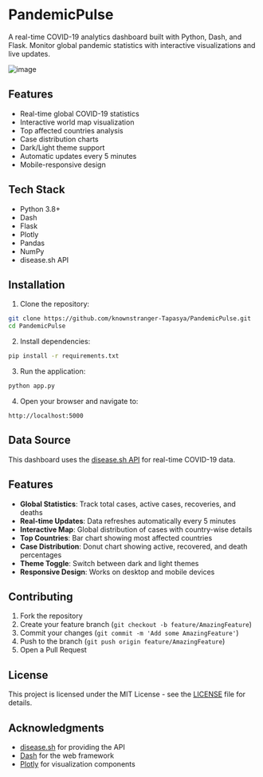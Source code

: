 # PandemicPulse

A real-time COVID-19 analytics dashboard built with Python, Dash, and Flask. Monitor global pandemic statistics with interactive visualizations and live updates.

![image](https://github.com/user-attachments/assets/0dcbdaf6-9bd5-431e-947f-2519260b3021)


## Features

- Real-time global COVID-19 statistics
- Interactive world map visualization
- Top affected countries analysis
- Case distribution charts
- Dark/Light theme support
- Automatic updates every 5 minutes
- Mobile-responsive design

## Tech Stack

- Python 3.8+
- Dash
- Flask
- Plotly
- Pandas
- NumPy
- disease.sh API

## Installation

1. Clone the repository:
```bash
git clone https://github.com/knownstranger-Tapasya/PandemicPulse.git
cd PandemicPulse
```

2. Install dependencies:
```bash
pip install -r requirements.txt
```

3. Run the application:
```bash
python app.py
```

4. Open your browser and navigate to:
```
http://localhost:5000
```

## Data Source

This dashboard uses the [disease.sh API](https://disease.sh/) for real-time COVID-19 data.

## Features

- **Global Statistics**: Track total cases, active cases, recoveries, and deaths
- **Real-time Updates**: Data refreshes automatically every 5 minutes
- **Interactive Map**: Global distribution of cases with country-wise details
- **Top Countries**: Bar chart showing most affected countries
- **Case Distribution**: Donut chart showing active, recovered, and death percentages
- **Theme Toggle**: Switch between dark and light themes
- **Responsive Design**: Works on desktop and mobile devices

## Contributing

1. Fork the repository
2. Create your feature branch (`git checkout -b feature/AmazingFeature`)
3. Commit your changes (`git commit -m 'Add some AmazingFeature'`)
4. Push to the branch (`git push origin feature/AmazingFeature`)
5. Open a Pull Request

## License

This project is licensed under the MIT License - see the [LICENSE](LICENSE) file for details.

## Acknowledgments

- [disease.sh](https://disease.sh/) for providing the API
- [Dash](https://dash.plotly.com/) for the web framework
- [Plotly](https://plotly.com/) for visualization components 
